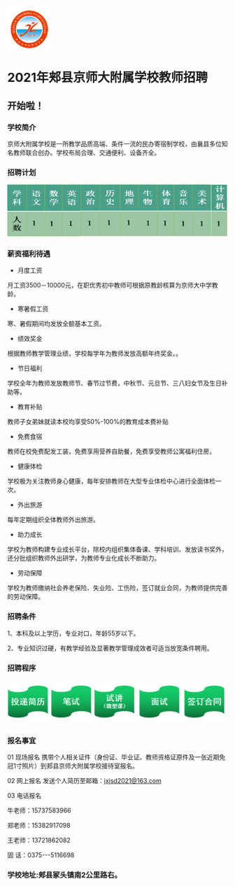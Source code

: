 <img src="https://github.com/jxjsd/jxjsd.github.io/blob/main/%E5%BE%AE%E4%BF%A1%E5%9B%BE%E7%89%87_20210601104147.png" width="100" height="100">

# 2021年郏县京师大附属学校教师招聘

## 开始啦！

### 学校简介

京师大附属学校是一所教学品质高端、条件一流的民办寄宿制学校，由襄县多位知名教师联合创办。学校布局合理、交通便利、设备齐全。

### 招聘计划
<img src ="https://github.com/jxjsd/jxjsd.github.io/blob/main/image015.png" width="700" height="120">

### 薪资福利待遇

* 月度工资

月工资3500－10000元，在职优秀初中教师可根据原教龄核算为京师大中学教龄。

* 寒暑假工资 

 寒、暑假期间均发放全额基本工资。

* 绩效奖金

根据教师教学管理业绩，学校每学年为教师发放高额年终奖金。。

* 节日福利

学校全年为教师发放教师节、春节过节费，中秋节、元旦节、三八妇女节及生日补助等。

* 教育补贴

教师子女弟妹就读本校均享受50%-100%的教育成本费补贴

* 免费食宿

教师在校免费配发工装，免费享用营养自助餐，免费享受教师公寓福利住房。

* 健康体检

学校极为关注教师身心健康，每年安排教师在大型专业体检中心进行全面体检一次。

* 外出旅游

每年定期组织全体教师外出旅游。

* 助力成长

学校为教师构建专业成长平台，除校内组织集体备课、学科培训、发放读书奖外，还分批组织教师外出研学，为教师专业化成长不断助力。

* 劳动保障

学校为教师缴纳社会养老保险、失业险、工伤险，签订就业合同，为教师提供完善的劳动保障。

### 招聘条件

1、本科及以上学历，专业对口，年龄55岁以下。

2、专业知识过硬，有教学经验及显著教学管理成效者可适当放宽条件聘用。

### 招聘程序
<img src ="https://github.com/jxjsd/jxjsd.github.io/blob/main/image5.jpg" width="500" height="100">
 
### 报名事宜
 
01 现场报名
携带个人相关证件（身份证、毕业证、教师资格证原件及一张近期免冠1寸照片）到郏县京师大附属学校接待室报名。

02 网上报名
发送个人简历至邮箱：jxjsd2021@163.com

03 电话报名

牛老师：15737583966

郑老师：15382917098

王老师：13721862082

固    话：0375---5116698

### 学校地址:郏县冢头镇南2公里路右。
